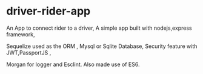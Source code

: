 # driver-rider-app
An App to connect rider to a driver, A simple app built with nodejs,express framework,

Sequelize used as the ORM , Mysql or Sqlite Database, Security feature with JWT,PassportJS ,

Morgan for logger and Esclint. Also made use of ES6. 
